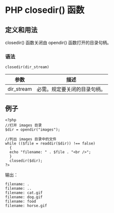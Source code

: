 # PHP closedir() 函数



## 定义和用法

closedir() 函数关闭由 opendir() 函数打开的目录句柄。

### 语法

```
closedir(dir_stream)
```

| 参数 | 描述 |
| --- | --- |
| dir_stream | 必需。规定要关闭的目录句柄。 |

## 例子

```
<?php
//打开 images 目录
$dir = opendir("images");

//列出 images 目录中的文件
while (($file = readdir($dir)) !== false)
  {
  echo "filename: " . $file . "<br />";
  }
  closedir($dir);
?>
```

输出：

```
filename: .
filename: ..
filename: cat.gif
filename: dog.gif
filename: food
filename: horse.gif
```



